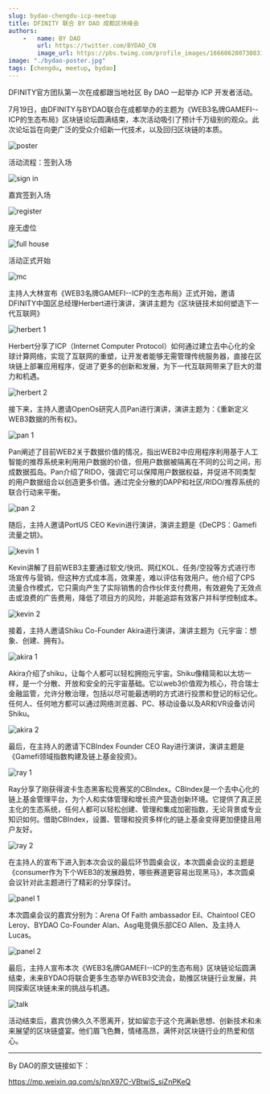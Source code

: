 ```yaml
---
slug: bydao-chengdu-icp-meetup
title: DFINITY 联合 BY DAO 成都区块峰会
authors:
    -   name: BY DAO
        url: https://twitter.com/BYDAO_CN
        image_url: https://pbs.twimg.com/profile_images/1666062807308312578/ArSQTVLX_400x400.jpg
image: "./bydao-poster.jpg"
tags: [chengdu, meetup, bydao]
---
```


DFINITY官方团队第一次在成都跟当地社区 By DAO 一起举办 ICP 开发者活动。

<!--truncate-->

7月19日，由DFINITY与BYDAO联合在成都举办的主题为《WEB3名牌GAMEFI--ICP的生态布局》区块链论坛圆满结束，本次活动吸引了预计千万级别的观众。此次论坛旨在向更广泛的受众介绍新一代技术，以及回归区块链的本质。

![poster](./bydao-poster.jpg)

活动流程：签到入场

![sign in](./bydao-reception.jpg)

嘉宾签到入场

![register](./bydao-register.jpg)

座无虚位

![full house](./bydao-audience.jpg)

活动正式开始

![mc](./bydao-mc.jpg)

主持人大林宣布《WEB3名牌GAMEFI--ICP的生态布局》正式开始，邀请DFINITY中国区总经理Herbert进行演讲，演讲主题为《区块链技术如何塑造下一代互联网》

![herbert 1](./bydao-herbert-1.jpg)

Herbert分享了ICP（Internet Computer Protocol）如何通过建立去中心化的全球计算网络，实现了互联网的重塑，让开发者能够无需管理传统服务器，直接在区块链上部署应用程序，促进了更多的创新和发展，为下一代互联网带来了巨大的潜力和机遇。

![herbert 2](./bydao-herbert-2.jpg)

接下来，主持人邀请OpenOs研究人员Pan进行演讲，演讲主题为：《重新定义WEB3数据的所有权》。

![pan 1](./bydao-pan-1.jpg)

Pan阐述了目前WEB2关于数据价值的情况，指出WEB2中应用程序利用基于人工智能的推荐系统来利用用户数据的价值，但用户数据被隔离在不同的公司之间，形成数据孤岛。Pan介绍了RIDO，强调它可以保障用户数据权益，并促进不同类型的用户数据组合以创造更多价值。通过完全分散的DAPP和社区/RIDO/推荐系统的联合行动来平衡。

![pan 2](./bydao-pan-2.jpg)

随后，主持人邀请PortUS CEO Kevin进行演讲，演讲主题是《DeCPS：Gamefi流量之钥》。

![kevin 1](./bydao-kevin-1.png)

Kevin讲解了目前WEB3主要通过软文/快讯、网红KOL、任务/空投等方式进行市场宣传与营销，但这种方式成本高，效果差，难以评估有效用户。他介绍了CPS流量合作模式，它只需向产生了实际销售的合作伙伴支付费用，有效避免了无效点击或浪费的广告费用，降低了项目方的风险，并能追踪有效客户并科学控制成本。

![kevin 2](./bydao-kevin-2.png)

接着，主持人邀请Shiku Co-Founder Akira进行演讲，演讲主题为《元宇宙：想象、创建、拥有》。

![akira 1](./bydao-akira-1.png)

Akira介绍了shiku，让每个人都可以轻松拥抱元宇宙。Shiku像精简和以太坊一样，是一个分散、开放和安全的元宇宙基础。它以web3价值观为核心，符合瑞士金融监管，允许分散治理，包括以尽可能最透明的方式进行投票和登记的标记化。任何人、任何地方都可以通过网络浏览器、PC、移动设备以及AR和VR设备访问Shiku。

![akira 2](./bydao-akira-2.png)

最后，在主持人的邀请下CBIndex Founder CEO Ray进行演讲，演讲主题是《Gamefi领域指数构建及链上基金投资》。

![ray 1](./bydao-ray-1.png)

Ray分享了刚获得波卡生态黑客松竞赛奖的CBIndex。CBIndex是一个去中心化的链上基金管理平台，为个人和实体管理和增长资产营造创新环境。它提供了真正民主化的生态系统，任何人都可以轻松创建、管理和集成加密指数，无论背景或专业知识如何。借助CBIndex，设置、管理和投资多样化的链上基金变得更加便捷且用户友好。

![ray 2](./bydao-ray-2.jpg)

在主持人的宣布下进入到本次会议的最后环节圆桌会议，本次圆桌会议的主题是《consumer作为下个WEB3的发展趋势，哪些赛道更容易出现黑马》，本次圆桌会议针对此主题进行了精彩的分享探讨。

![panel 1](./bydao-panel-1.jpg)

本次圆桌会议的嘉宾分别为：Arena Of Faith ambassador Eil、Chaintool CEO Leroy、BYDAO Co-Founder  Alan、Asg电竞俱乐部CEO Allen、及主持人Lucas。

![panel 2](./bydao-panel-2.png)

最后，主持人宣布本次《WEB3名牌GAMEFI--ICP的生态布局》区块链论坛圆满结束，未来BYDAO将联合更多生态举办WEB3交流会，助推区块链行业发展，共同探索区块链未来的挑战与机遇。

![talk](./bydao-talk.png)

活动结束后，嘉宾仿佛久久不愿离开，犹如留恋于这个充满新思想、创新技术和未来展望的区块链盛宴。他们眉飞色舞，情绪高昂，满怀对区块链行业的热爱和信心。

---
By DAO的原文链接如下：

https://mp.weixin.qq.com/s/pnX97C-VBtwiS_siZnPKeQ